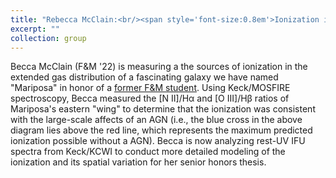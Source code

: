 ```yaml
---
title: "Rebecca McClain:<br/><span style='font-size:0.8em'>Ionization in the Circumgalactic Medium of Mariposa</span><span style='font-size:0.4em'>Ionization in the Circumgalactic Medium of Mariposa</span><br/><br/></span><img src='/images/becca-profile.png' alt='Becca McClain / an diagram showing gas ionization'>"
excerpt: ""
collection: group
---
```


<!-- excerpt: "Ionization in the Circumgalactic Medium of Mariposa<br/>[<img src='/images/becca-profile.png' alt='Becca McClain'>](becca/)" -->

<!-- <img src='/images/becca-profile.png' alt='Becca McClain / an ionization diagram'> -->

Becca McClain (F&M '22) is measuring a the sources of ionization in the extended gas distribution of a fascinating galaxy we have named "Mariposa" in honor of a [former F&M student](https://ryantrainor.github.io/chente/). Using Keck/MOSFIRE spectroscopy, Becca measured the [N II]/H&alpha; and [O III]/H&beta; ratios of Mariposa's eastern "wing" to determine that the ionization was consistent with the large-scale affects of an AGN (i.e., the blue cross in the above diagram lies above the red line, which represents the maximum predicted ionization possible without a AGN). Becca is now analyzing rest-UV IFU spectra from Keck/KCWI to conduct more detailed modeling of the ionization and its spatial variation for her senior honors thesis.
